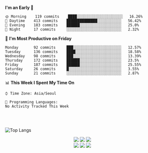   <!--START_SECTION:waka-->
  
**I'm an Early 🐤** 

```text
🌞 Morning    119 commits    ████░░░░░░░░░░░░░░░░░░░░░   16.26% 
🌆 Daytime    413 commits    ██████████████░░░░░░░░░░░   56.42% 
🌃 Evening    183 commits    ██████░░░░░░░░░░░░░░░░░░░   25.0% 
🌙 Night      17 commits     ░░░░░░░░░░░░░░░░░░░░░░░░░   2.32%

```
📅 **I'm Most Productive on Friday** 

```text
Monday       92 commits     ███░░░░░░░░░░░░░░░░░░░░░░   12.57% 
Tuesday      136 commits    ████░░░░░░░░░░░░░░░░░░░░░   18.58% 
Wednesday    98 commits     ███░░░░░░░░░░░░░░░░░░░░░░   13.39% 
Thursday     172 commits    ██████░░░░░░░░░░░░░░░░░░░   23.5% 
Friday       187 commits    ██████░░░░░░░░░░░░░░░░░░░   25.55% 
Saturday     26 commits     █░░░░░░░░░░░░░░░░░░░░░░░░   3.55% 
Sunday       21 commits     ░░░░░░░░░░░░░░░░░░░░░░░░░   2.87%

```


📊 **This Week I Spent My Time On** 

```text
⌚︎ Time Zone: Asia/Seoul

💬 Programming Languages: 
No Activity Tracked This Week

```


<!--END_SECTION:waka-->

<!-- ### Hi there 👋 -->

<!-- github images (gif) -->
<!-- ![https://github.githubassets.com/images/mona-loading-default.gif](https://github.githubassets.com/images/mona-loading-default.gif) -->

<!-- <div align="center" > -->

<!-- github stars -->
<!-- ![Anurag's GitHub stats](https://github-readme-stats.vercel.app/api?username=sinde530&theme=radical&show_icons=true)  -->

<!-- github language -->

<br>
<br>

![Top Langs](https://github-readme-stats.vercel.app/api/top-langs/?username=sinde530)


<!-- </div> -->

<!--
**sinde530/sinde530** is a ✨ _special_ ✨ repository because its `README.md` (this file) appears on your GitHub profile.

Here are some ideas to get you started:

- 🔭 I’m currently working on ...
- 🌱 I’m currently learning ...
- 👯 I’m looking to collaborate on ...
- 🤔 I’m looking for help with ...
- 💬 Ask me about ...
- 📫 How to reach me: ...
- 😄 Pronouns: ...
- ⚡ Fun fact: ...
-->

<div align="center">
    <img src="https://img.shields.io/badge/JavaScript-F7DF1E?style=for-the-badge&logo=javascript&logoColor=white">
    <img src="https://img.shields.io/badge/React-61DAFB?style=for-the-badge&logo=React&logoColor=black">
    <img src="https://img.shields.io/badge/Redux-764ABC?style=for-the-badge&logo=Redux&logoColor=white">
    <br/>
    <img src="https://img.shields.io/badge/Typescript-3178C6?style=for-the-badge&logo=Typescript&logoColor=white">
    <img src="https://img.shields.io/badge/Babel-F9DC3E?style=for-the-badge&logo=Babel&logoColor=white">
    <img src="https://img.shields.io/badge/Webpack-8DD6F9?style=for-the-badge&logo=Webpack&logoColor=white">
</div>
